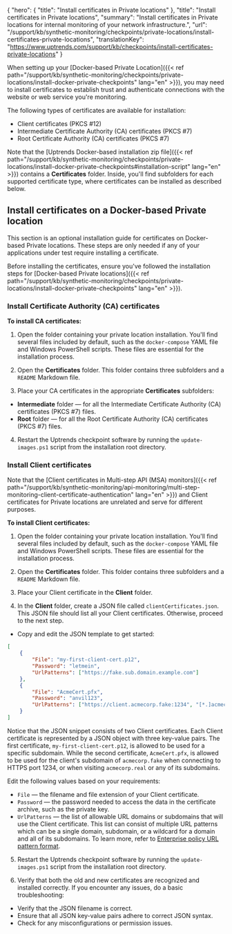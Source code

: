 {
  "hero": {
    "title": "Install certificates in Private locations"
  },
  "title": "Install certificates in Private locations",
  "summary": "Install certificates in Private locations for internal monitoring of your network infrastructure.",
  "url": "/support/kb/synthetic-monitoring/checkpoints/private-locations/install-certificates-private-locations",
  "translationKey": "https://www.uptrends.com/support/kb/checkpoints/install-certificates-private-locations"
}


When setting up your [Docker-based Private Location]({{< ref path="/support/kb/synthetic-monitoring/checkpoints/private-locations/install-docker-private-checkpoints" lang="en" >}}), you may need to install certificates to establish trust and authenticate connections with the website or web service you're monitoring.

The following types of certificates are available for installation:

- Client certificates (PKCS #12)
- Intermediate Certificate Authority (CA) certificates (PKCS #7)
- Root Certificate Authority (CA) certificates (PKCS #7)

Note that the [Uptrends Docker-based installation zip file]({{< ref path="/support/kb/synthetic-monitoring/checkpoints/private-locations/install-docker-private-checkpoints#installation-script" lang="en" >}}) contains a **Certificates** folder. Inside, you'll find subfolders for each supported certificate type, where certificates can be installed as described below.

## Install certificates on a Docker-based Private location

This section is an optional installation guide for certificates on Docker-based Private locations. These steps are only needed if any of your applications under test require installing a certificate.

Before installing the certificates, ensure you've followed the installation steps for [Docker-based Private locations]({{< ref path="/support/kb/synthetic-monitoring/checkpoints/private-locations/install-docker-private-checkpoints" lang="en" >}}).

### Install Certificate Authority (CA) certificates

**To install CA certificates:**

1. Open the folder containing your private location installation. You'll find several files included by default, such as the `docker-compose` YAML file and Windows PowerShell scripts. These files are essential for the installation process.

2. Open the **Certificates** folder. This folder contains three subfolders and a `README` Markdown file.

3. Place your CA certificates in the appropriate **Certificates** subfolders:

  - **Intermediate** folder — for all the Intermediate Certificate Authority (CA) certificates (PKCS #7) files.
  - **Root** folder — for all the Root Certificate Authority (CA) certificates (PKCS #7) files.
  
4. Restart the Uptrends checkpoint software by running the `update-images.ps1` script from the installation root directory.

### Install Client certificates

Note that the [Client certificates in Multi-step API (MSA) monitors]({{< ref path="/support/kb/synthetic-monitoring/api-monitoring/multi-step-monitoring-client-certificate-authentication" lang="en" >}}) and Client certificates for Private locations are unrelated and serve for different purposes.

**To install Client certificates:**

1. Open the folder containing your private location installation. You'll find several files included by default, such as the `docker-compose` YAML file and Windows PowerShell scripts. These files are essential for the installation process.

2. Open the **Certificates** folder. This folder contains three subfolders and a `README` Markdown file.

3. Place your Client certificate in the **Client** folder.

4. In the **Client** folder, create a JSON file called `clientCertificates.json`. This JSON file should list all your Client certificates. Otherwise, proceed to the next step.

- Copy and edit the JSON template to get started:

```json
[
    {
        "File": "my-first-client-cert.p12",
        "Password": "letmein",
        "UrlPatterns": ["https://fake.sub.domain.example.com"]
    },
    {
        "File": "AcmeCert.pfx",
        "Password": "anvil123",
        "UrlPatterns": ["https://client.acmecorp.fake:1234", "[*.]acmecorp.real"]
    }
]
```

Notice that the JSON snippet consists of two Client certificates. Each Client certificate is represented by a JSON object with three key-value pairs. The first certificate, `my-first-client-cert.p12`, is allowed to be used for a specific subdomain. While the second certificate, `AcmeCert.pfx`, is allowed to be used for the client's subdomain of `acmecorp.fake` when connecting to HTTPS port 1234, or when visiting `acmecorp.real` or any of its subdomains.

Edit the following values based on your requirements:

  - `File` — the filename and file extension of your Client certificate.
  - `Password` — the password needed to access the data in the certificate archive, such as the private key.
  - `UrlPatterns` — the list of allowable URL domains or subdomains that will use the Client certificate. This list can consist of multiple URL patterns which can be a single domain, subdomain, or a wildcard for a domain and all of its subdomains. To learn more, refer to [Enterprise policy URL pattern format](https://chromeenterprise.google/policies/url-patterns/).

5. Restart the Uptrends checkpoint software by running the `update-images.ps1` script from the installation root directory.

6. Verify that both the old and new certificates are recognized and installed correctly. If you encounter any issues, do a basic troubleshooting:

- Verify that the JSON filename is correct.
- Ensure that all JSON key-value pairs adhere to correct JSON syntax.
- Check for any misconfigurations or permission issues.
